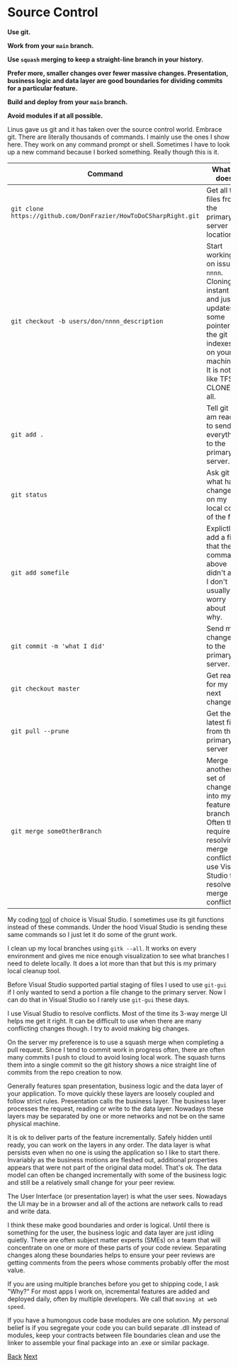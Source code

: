 # Source Control

**Use git.**

**Work from your <a title="or master">`main`</a> branch.**

**Use `squash` merging to keep a straight-line branch in your history.**

**Prefer more, smaller changes over fewer massive changes.  Presentation, business logic and data layer are good boundaries for dividing commits for a particular feature.**

**Build and deploy from your `main` branch.**

**Avoid modules if at all possible.**

Linus gave us git and it has taken over the source control world.
Embrace git.  There are literally thousands of commands.  I mainly use the ones I show here.  They work on any command prompt or shell.  Sometimes I have to look up a new command because I borked something.  Really though this is it.

|Command|What it does|
|---|---|
|`git clone https://github.com/DonFrazier/HowToDoCSharpRight.git`|Get all the files from the primary server location.|
|`git checkout -b users/don/nnnn_description`|Start working on issue `nnnn`.  Cloning is instant and just updates some pointers in the git indexes on your machine.  It is not like TFS CLONE at all.|
|`git add .`|Tell git I am ready to send everything to the primary server.|
|`git status`|Ask git what has changed on my local copy of the files|
|`git add somefile`|Explictly add a file that the command above didn't add.   I don't usually worry about why.|
|`git commit -m 'what I did'`|Send my changes to the primary server.|
|`git checkout master`|Get ready for my next change.|
|`git pull --prune`|Get the latest files from the primary server|
|`git merge someOtherBranch`|Merge another set of changes into my feature branch.  Often this requires resolving merge conflicts.  I use Visual Studio to resolve merge conflicts.|

My coding [tool](./tooling.md) of choice is Visual Studio.  I sometimes use its git functions instead of these commands.  Under the hood Visual Studio is sending these same commands so I just let it do some of the grunt work.

I clean up my local branches using `gitk --all`.  It works on every environment and gives me nice enough visualization to see what branches I need to delete locally.  It does a lot more than that but this is my primary local cleanup tool.

Before Visual Studio supported partial staging of files I used to use `git-gui` if I only wanted to send a portion a file change to the primary server.  Now I can do that in Visual Studio so I rarely use `git-gui` these days.

I use Visual Studio to resolve conflicts.  Most of the time its 3-way merge UI helps me get it right.  It can be difficult to use when there are many conflicting changes though.  I try to avoid making big changes.

On the server my preference is to use a squash merge when completing a pull request.  Since I tend to commit work in progress often, there are often many commits I push to cloud to avoid losing local work.  The squash turns them into a single commit so the git history shows a nice straight line of commits from the repo creation to now.

Generally features span presentation, business logic and the data layer of your application.  To move quickly these layers are loosely coupled and follow strict rules.  Presentation calls the business layer.  The business layer processes the request, reading or write to the data layer.  Nowadays these layers may be separated by one or more networks and not be on the same physical machine.

It is ok to deliver parts of the feature incrementally.  Safely hidden until ready, you can work on the layers in any order.  The data layer is what persists even when no one is using the application so I like to start there.  Invariably as the business motions are fleshed out, additional properties appears that were not part of the original data model.  That's ok.   The data model can often be changed incrementally with some of the business logic and still be a relatively small change for your peer review.

The User Interface (or presentation layer) is what the user sees.  Nowadays the UI may be in a browser and all of the actions are network calls to read and write data.

I think these make good boundaries and order is logical.  Until there is something for the user, the business logic and data layer are just idling quietly.  There are often subject matter experts (SMEs) on a team that will concentrate on one or more of these parts of your code review.  Separating changes along these boundaries helps to ensure your peer reviews are getting comments from the peers whose comments probably offer the most value.

If you are using multiple branches before you get to shipping code, I ask "Why?" For most apps I work on, incremental features are added and deployed daily, often by multiple developers.  We call that `moving at web speed`.

If you have a humongous code base modules are one solution.  My personal belief is if you segregate your code you can build separate .dll instead of modules, keep your contracts between file boundaries clean and use the linker to assemble your final package into an .exe or similar package.

[Back](./motivation.md)  [Next](./tooling.md)